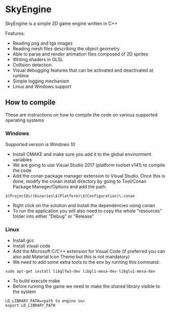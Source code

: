 # SkyEngine

SkyEngine is a simple 2D game engine written in C++

Features:

* Reading png and tga images
* Reading mesh files describing the object geometry
* Able to parse and render animation files composed of 2D sprites
* Writing shaders in GLSL
* Collision detection
* Visual debugging features that can be activated and deactivated at runtime
* Simple logging mechanism
* Linux and Windows support
	
## How to compile

These are instructions on how to compile the code on various supported operating systems

### Windows

Supported version is Windows 10

* Install CMAKE and make sure you add it to the global environment variables
* We are going to use Visual Studio 2017 (platform toolset v141) to compile the code
* Add the conan package manager extension to Visual Studio. Once this is done, modify the conan install directory by going to Tool/Conan Package Manager/Options and add the path:
```
$(ProjectDir)binaries\$(Platform)\$(Configuration)\.conan
```
* Right click on the solution and install the dependencies using conan
* To run the application you will also need to copy the whole "resources" folder into either "Debug" or "Release"
	
### Linux

* Install gcc
* Install visual code
* Add the Microsoft C/C++ extension for Visual Code (if preferred  you can also add Material Icon Theme but this is not mandatory)
* We need to add some extra tools to the env by running this command: 
```
sudo apt-get install libglfw3-dev libgl1-mesa-dev libglu1-mesa-dev
```
* To build execute make
* Before running the game we need to make the shared library visible to the system
```
LD_LIBRARY_PATH=<path to engine so>
export LD_LIBRARY_PATH
```	